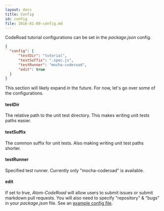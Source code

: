 ```yaml
---
layout: docs
title: Config
id: config
file: 2016-01-09-config.md
---
```

CodeRoad tutorial configurations can be set in the *package.json* config.

```json
{
  "config": {
      "testDir": "tutorial",
      "testSuffix": ".spec.js",
      "testRunner": "mocha-coderoad",
      "edit": true
  }
}
```

This section will likely expand in the future. For now, let's go over some of the configurations.

#### testDir

The relative path to the unit test directory. This makes writing unit tests paths easier.

#### testSuffix

The common suffix for unit tests. Also making writing unit test paths shorter.

#### testRunner

Specified test runner. Currently only "mocha-coderoad" is available.

#### edit

If set to true, *Atom-CodeRoad* will allow users to submit issues or submit markdown pull requests. You will also need to specify "repository" & "bugs" in your *package.json* file. See an [example config file](https://github.com/coderoad/coderoad-functional-school/blob/master/package.json).

